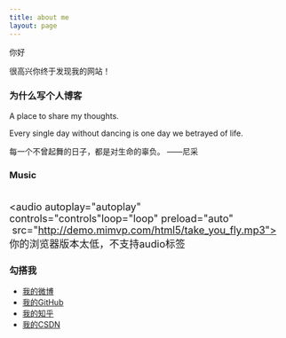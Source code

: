 ```yaml
---
title: about me
layout: page
---
```


你好

很高兴你终于发现我的网站！


 <h3>为什么写个人博客</h3>
  
  A place to share my thoughts.
  
  
  Every single day without dancing is one day we betrayed of life.
  
  每一个不曾起舞的日子，都是对生命的辜负。                   ——尼采



  <h3>Music</h3>
  
  <span style="font-size:18px;"><span style="white-space:pre;">	</span><audio autoplay="autoplay" controls="controls"loop="loop" preload="auto"
            <span style="white-space:pre;">	</span>src="http://demo.mimvp.com/html5/take_you_fly.mp3">
      <span style="white-space:pre;">		</span>你的浏览器版本太低，不支持audio标签
<span style="white-space:pre;">	</span></audio></span>


  <h3>勾搭我</h3>

* <i class="fa fa-weibo"></i><a href="https://weibo.com/u/5393123005?refer_flag=1001030201_&is_hot=1" target="_blank" title="我的weibo">我的微博</a>
* <i class="fa fa-github"></i><a href="https://github.com/Yangtiancoder" target="_blank" title="Yangtian的github">我的GitHub</a>
* <i class="fa fa-search"></i><a href="https://www.zhihu.com/people/tian-yang-48-83/activities" target="_blank" title="我的知乎"> 我的知乎</a>
* <i class="fa fa-copyright"></i><a href="https://blog.csdn.net/yuih344" target="_blank" title="我的CSDN"> 我的CSDN</a>


